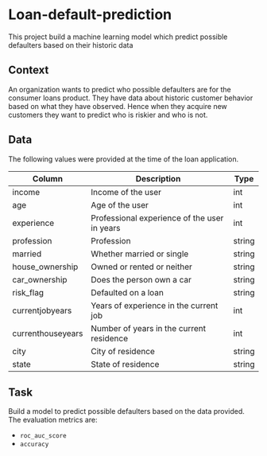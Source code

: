 # Loan-default-prediction
This project build a machine learning model which predict possible defaulters based on their historic data

## Context
An organization wants to predict who possible defaulters are for the consumer loans product. They have data about historic customer behavior based on what they have observed. Hence when they acquire new customers they want to predict who is riskier and who is not.

## Data
The following values were provided at the time of the loan application.


|Column|Description|Type   |
| -----|-----------| -----|
|income|Income of the user|int|
|age|Age of the user|int|
|experience|Professional experience of the user in years|int|
|profession|Profession|string|
|married|Whether married or single|string|
|house_ownership|Owned or rented or neither|string|
|car_ownership|Does the person own a car|string|
|risk_flag|Defaulted on a loan|string|
|currentjobyears|Years of experience in the current job|int|
|currenthouseyears|Number of years in the current residence|int|
|city|City of residence|string|
|state|State of residence|string|

## Task
Build a model to predict possible defaulters based on the data provided. The evaluation metrics are:
- `roc_auc_score`
- `accuracy`
